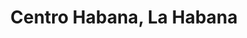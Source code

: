 ---
title: Centro Habana, La Habana
url: /centro-habana-la-habana/
latitude: 23.134
longitude: -82.362
---